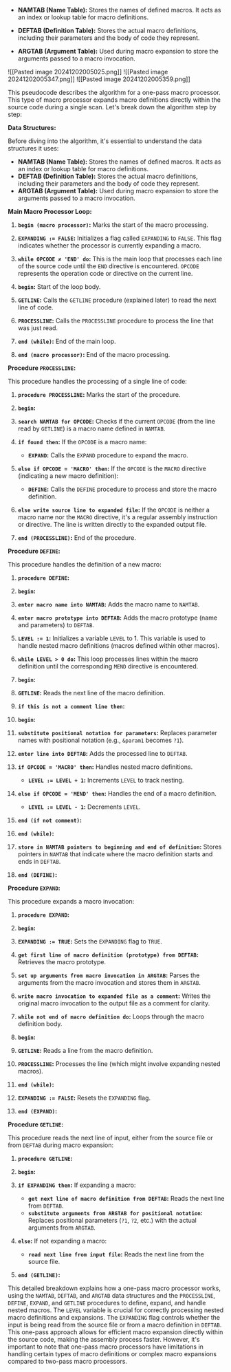 - **NAMTAB (Name Table):** Stores the names of defined macros. It acts as an index or lookup table for macro definitions.
    
- **DEFTAB (Definition Table):** Stores the actual macro definitions, including their parameters and the body of code they represent.
    
- **ARGTAB (Argument Table):** Used during macro expansion to store the arguments passed to a macro invocation.


![[Pasted image 20241202005025.png]]
![[Pasted image 20241202005347.png]]
![[Pasted image 20241202005359.png]]

This pseudocode describes the algorithm for a one-pass macro processor. This type of macro processor expands macro definitions directly within the source code during a single scan. Let's break down the algorithm step by step:

**Data Structures:**

Before diving into the algorithm, it's essential to understand the data structures it uses:

* **NAMTAB (Name Table):** Stores the names of defined macros.  It acts as an index or lookup table for macro definitions.
* **DEFTAB (Definition Table):** Stores the actual macro definitions, including their parameters and the body of code they represent.
* **ARGTAB (Argument Table):**  Used during macro expansion to store the arguments passed to a macro invocation.

**Main Macro Processor Loop:**

1. **`begin (macro processor)`:** Marks the start of the macro processing.

2. **`EXPANDING := FALSE`:** Initializes a flag called `EXPANDING` to `FALSE`. This flag indicates whether the processor is currently expanding a macro.

3. **`while OPCODE ≠ 'END' do`:** This is the main loop that processes each line of the source code until the `END` directive is encountered.  `OPCODE` represents the operation code or directive on the current line.

4. **`begin`:** Start of the loop body.

5. **`GETLINE`:** Calls the `GETLINE` procedure (explained later) to read the next line of code.

6. **`PROCESSLINE`:** Calls the `PROCESSLINE` procedure to process the line that was just read.

7. **`end (while)`:** End of the main loop.

8. **`end (macro processor)`:** End of the macro processing.


**Procedure `PROCESSLINE`:**

This procedure handles the processing of a single line of code:

1. **`procedure PROCESSLINE`:** Marks the start of the procedure.

2. **`begin`:**

3. **`search NAMTAB for OPCODE`:** Checks if the current `OPCODE` (from the line read by `GETLINE`) is a macro name defined in `NAMTAB`.

4. **`if found then`:** If the `OPCODE` is a macro name:
    * **`EXPAND`:** Calls the `EXPAND` procedure to expand the macro.

5. **`else if OPCODE = 'MACRO' then`:** If the `OPCODE` is the `MACRO` directive (indicating a new macro definition):
    * **`DEFINE`:** Calls the `DEFINE` procedure to process and store the macro definition.

6. **`else write source line to expanded file`:** If the `OPCODE` is neither a macro name nor the `MACRO` directive, it's a regular assembly instruction or directive.  The line is written directly to the expanded output file.

7. **`end (PROCESSLINE)`:** End of the procedure.



**Procedure `DEFINE`:**

This procedure handles the definition of a new macro:

1. **`procedure DEFINE`:**

2. **`begin`:**

3. **`enter macro name into NAMTAB`:** Adds the macro name to `NAMTAB`.

4. **`enter macro prototype into DEFTAB`:** Adds the macro prototype (name and parameters) to `DEFTAB`.

5. **`LEVEL := 1`:** Initializes a variable `LEVEL` to 1.  This variable is used to handle nested macro definitions (macros defined within other macros).

6. **`while LEVEL > 0 do`:** This loop processes lines within the macro definition until the corresponding `MEND` directive is encountered.

7. **`begin`:**

8. **`GETLINE`:** Reads the next line of the macro definition.

9. **`if this is not a comment line then`:**

10. **`begin`:**

11. **`substitute positional notation for parameters`:** Replaces parameter names with positional notation (e.g., `&param1` becomes `?1`).

12. **`enter line into DEFTAB`:** Adds the processed line to `DEFTAB`.

13. **`if OPCODE = 'MACRO' then`:** Handles nested macro definitions.
    * **`LEVEL := LEVEL + 1`:** Increments `LEVEL` to track nesting.

14. **`else if OPCODE = 'MEND' then`:** Handles the end of a macro definition.
    * **`LEVEL := LEVEL - 1`:** Decrements `LEVEL`.

15. **`end (if not comment)`:**

16. **`end (while)`:**

17. **`store in NAMTAB pointers to beginning and end of definition`:** Stores pointers in `NAMTAB` that indicate where the macro definition starts and ends in `DEFTAB`.

18. **`end (DEFINE)`:**


**Procedure `EXPAND`:**

This procedure expands a macro invocation:

1. **`procedure EXPAND`:**

2. **`begin`:**

3. **`EXPANDING := TRUE`:** Sets the `EXPANDING` flag to `TRUE`.

4. **`get first line of macro definition (prototype) from DEFTAB`:** Retrieves the macro prototype.

5. **`set up arguments from macro invocation in ARGTAB`:**  Parses the arguments from the macro invocation and stores them in `ARGTAB`.

6. **`write macro invocation to expanded file as a comment`:** Writes the original macro invocation to the output file as a comment for clarity.

7. **`while not end of macro definition do`:** Loops through the macro definition body.

8. **`begin`:**

9. **`GETLINE`:** Reads a line from the macro definition.

10. **`PROCESSLINE`:** Processes the line (which might involve expanding nested macros).

11. **`end (while)`:**

12. **`EXPANDING := FALSE`:** Resets the `EXPANDING` flag.

13. **`end (EXPAND)`:**


**Procedure `GETLINE`:**

This procedure reads the next line of input, either from the source file or from `DEFTAB` during macro expansion:

1. **`procedure GETLINE`:**

2. **`begin`:**

3. **`if EXPANDING then`:** If expanding a macro:
    * **`get next line of macro definition from DEFTAB`:** Reads the next line from `DEFTAB`.
    * **`substitute arguments from ARGTAB for positional notation`:**  Replaces positional parameters (`?1`, `?2`, etc.) with the actual arguments from `ARGTAB`.

4. **`else`:** If not expanding a macro:
    * **`read next line from input file`:** Reads the next line from the source file.

5. **`end (GETLINE)`:**


This detailed breakdown explains how a one-pass macro processor works, using the `NAMTAB`, `DEFTAB`, and `ARGTAB` data structures and the `PROCESSLINE`, `DEFINE`, `EXPAND`, and `GETLINE` procedures to define, expand, and handle nested macros. The `LEVEL` variable is crucial for correctly processing nested macro definitions and expansions. The `EXPANDING` flag controls whether the input is being read from the source file or from a macro definition in `DEFTAB`. This one-pass approach allows for efficient macro expansion directly within the source code, making the assembly process faster. However, it's important to note that one-pass macro processors have limitations in handling certain types of macro definitions or complex macro expansions compared to two-pass macro processors.
